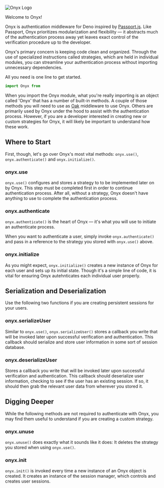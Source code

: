 ![Onyx Logo](https://i.imgur.com/SglpX1j.png)


Welcome to Onyx!

Onyx is authentication middleware for Deno inspired by [Passport.js](http://www.passportjs.org/). Like Passport, Onyx prioritizes modularization and flexibility — it abstracts much of the authentication process away yet leaves exact control of the verification procedure up to the developer.

Onyx's primary concern is keeping code clean and organized. Through the use of specialized instructions called strategies, which are held in individual modules, you can streamline your authentication process without importing unnecessary dependencies.

All you need is one line to get started.

```typescript
import Onyx from  
```

When you import the Onyx module, what you're really importing is an object called 'Onyx' that has a number of built-in methods. A couple of those methods you will need to use as [Oak](https://deno.land/x/oak@v6.3.1) middleware to use Onyx. Others are primarily used by Onyx under the hood to assist with the authentication process. However, if you are a developer interested in creating new or custom strategies for Onyx, it will likely be important to understand how these work.

## Where to Start
First, though, let's go over Onyx's most vital methods: `onyx.use()`, `onyx.authenticate()` and `onyx.initialize()`.

### onyx.use
`onyx.use()` configures and stores a strategy to to be implemented later on by Onyx. This step must be completed first in order to continue authentication process. After all, without a strategy, Onyx doesn't have anything to use to complete the authentication process.

### onyx.authenticate
`onyx.authenticate()` is the heart of Onyx — it's what you will use to initiate an authenticate process.

When you want to authenticate a user, simply invoke `onyx.authenticate()` and pass in a reference to the strategy you stored with `onyx.use()` above.

### onyx.initialize
As you might expect, `onyx.initialize()` creates a new instance of Onyx for each user and sets up its initial state. Though it's a simple line of code, it is vital for ensuring Onyx autehnticates each individual user properly.

## Serialization and Deserialization
Use the following two functions if you are creating persistent sessions for your users.

### onyx.serializeUser
Similar to `onyx.use()`, `onyx.serializeUser()` stores a callback you write that will be invoked later upon successful verification and authentication. This callback should serialize and store user information in some sort of session database.

### onyx.deserializeUser
Stores a callback you write that will be invoked later upon successful verification and authentication. This callback should deserialize user information, checking to see if the user has an existing session. If so, it should then grab the relevant user data from wherever you stored it.

## Digging Deeper
While the following methods are not required to authenticate with Onyx, you may find them useful to understand if you are creating a custom strategy.

### onyx.unuse
`onyx.unuse()` does exactly what it sounds like it does: It deletes the strategy you stored when using `onyx.use()`.

### onyx.init
`onyx.init()` is invoked every time a new instance of an Onyx object is created. It creates an instance of the session manager, which controls and creates user sessions.

